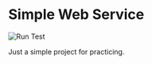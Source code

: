 # Simple Web Service

![Run Test](https://github.com/weBEE9/simple-web-service/actions/workflows/go.yml/badge.svg)

Just a simple project for practicing.